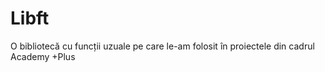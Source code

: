 # Libft
O bibliotecă cu funcții uzuale pe care le-am folosit în proiectele din cadrul Academy +Plus
